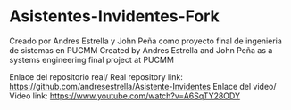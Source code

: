 # Asistentes-Invidentes-Fork
Creado por Andres Estrella y John Peña como proyecto final de ingenieria de sistemas en PUCMM
Created by Andres Estrella and John Peña as a systems engineering final project at PUCMM


Enlace del repositorio real/ Real repository link: https://github.com/andresestrella/Asistente-Invidentes
Enlace del video/ Video link: https://www.youtube.com/watch?v=A6SqTY28ODY